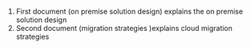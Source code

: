 1. First document (on premise solution design) explains the on premise solution design
2. Second document (migration strategies )explains cloud migration strategies
